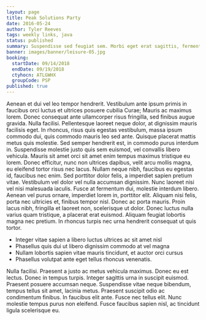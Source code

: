 ```yaml
---
layout: page
title: Peak Solutions Party
date: 2016-05-24
author: Tyler Reeves
tags: weekly links, java
status: published
summary: Suspendisse sed feugiat sem. Morbi eget erat sagittis, fermentum.
banner: images/banner/leisure-05.jpg
booking:
  startDate: 09/14/2018
  endDate: 09/19/2018
  ctyhocn: ATLGWHX
  groupCode: PSP
published: true
---
```

Aenean et dui vel leo tempor hendrerit. Vestibulum ante ipsum primis in faucibus orci luctus et ultrices posuere cubilia Curae; Mauris ac maximus lorem. Donec consequat ante ullamcorper risus fringilla, sed finibus augue gravida. Nulla facilisi. Pellentesque laoreet neque dolor, at dignissim mauris facilisis eget. In rhoncus, risus quis egestas vestibulum, massa ipsum commodo dui, quis commodo mauris leo sed ante. Quisque placerat mattis metus quis molestie. Sed semper hendrerit est, in commodo purus interdum in.
Suspendisse molestie justo quis sem euismod, vel convallis libero vehicula. Mauris sit amet orci sit amet enim tempus maximus tristique eu lorem. Donec efficitur, nunc non ultrices dapibus, velit arcu mollis magna, eu eleifend tortor risus nec lacus. Nullam neque nibh, faucibus eu egestas id, faucibus nec enim. Sed porttitor dolor felis, a imperdiet sapien pretium vitae. Vestibulum vel dolor vel nulla accumsan dignissim. Nunc laoreet nisi vel nisi malesuada iaculis. Fusce at fermentum dui, molestie interdum libero. Aenean vel purus ornare, imperdiet lorem in, porttitor elit. Aliquam nisi felis, porta nec ultricies et, finibus tempor nisl. Donec ac porta mauris. Proin lacus nibh, fringilla et laoreet non, scelerisque ut dolor. Donec luctus nulla varius quam tristique, a placerat erat euismod. Aliquam feugiat lobortis magna nec pretium. In rhoncus turpis nec urna hendrerit consequat ut quis tortor.

* Integer vitae sapien a libero luctus ultrices ac sit amet nisl
* Phasellus quis dui ut libero dignissim commodo at vel magna
* Nullam lobortis sapien vitae mauris tincidunt, et auctor orci cursus
* Phasellus volutpat ante eget tellus rhoncus venenatis.

Nulla facilisi. Praesent a justo ac metus vehicula maximus. Donec eu est lectus. Donec in tempus turpis. Integer sagittis urna in suscipit euismod. Praesent posuere accumsan neque. Suspendisse vitae neque bibendum, tempus tellus sit amet, lacinia metus. Praesent suscipit odio ac condimentum finibus. In faucibus elit ante. Fusce nec tellus elit. Nunc molestie tempus purus non eleifend. Fusce faucibus sapien nisl, ac tincidunt ligula scelerisque eu.
